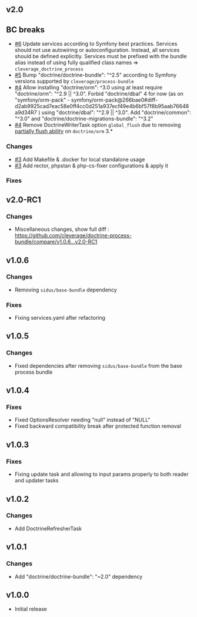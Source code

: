 v2.0
------

## BC breaks

* [#6](https://github.com/cleverage/doctrine-process-bundle/issues/6) Update services according to Symfony best practices. 
Services should not use autowiring or autoconfiguration. Instead, all services should be defined explicitly.
  Services must be prefixed with the bundle alias instead of using fully qualified class names => `cleverage_doctrine_process`
* [#5](https://github.com/cleverage/doctrine-process-bundle/issues/5) Bump "doctrine/doctrine-bundle": "^2.5" according to Symfony versions supported by `cleverage/process-bundle`
* [#4](https://github.com/cleverage/doctrine-process-bundle/issues/4) Allow installing "doctrine/orm": ^3.0 using at least require "doctrine/orm": "^2.9 || ^3.0".
Forbid "doctrine/dbal" 4 for now (as on "symfony/orm-pack" - symfony/orm-pack@266bae0#diff-d2ab9925cad7eac58e0ff4cc0d251a937ecf49e4b6bf57f8b95aab76648a9d34R7 ) using "doctrine/dbal": "^2.9 || ^3.0".
Add "doctrine/common": "^3.0" and "doctrine/doctrine-migrations-bundle": "^3.2"
* [#4](https://github.com/cleverage/doctrine-process-bundle/issues/4) Remove DoctrineWriterTask option `global_flush` 
due to removing [partially flush ability](https://github.com/doctrine/orm/blob/3.0.x/UPGRADE.md#bc-break-removed-ability-to-partially-flushcommit-entity-manager-and-unit-of-work) on `doctrine/orm` 3.*


### Changes

* [#3](https://github.com/cleverage/doctrine-process-bundle/issues/3) Add Makefile & .docker for local standalone usage
* [#3](https://github.com/cleverage/doctrine-process-bundle/issues/3) Add rector, phpstan & php-cs-fixer configurations & apply it

### Fixes

v2.0-RC1
------

### Changes

* Miscellaneous changes, show full diff : https://github.com/cleverage/doctrine-process-bundle/compare/v1.0.6...v2.0-RC1

v1.0.6
------

### Changes

* Removing `sidus/base-bundle` dependency

### Fixes

* Fixing services.yaml after refactoring

v1.0.5
------

### Changes

* Fixed dependencies after removing `sidus/base-bundle` from the base process bundle

v1.0.4
------

### Fixes

* Fixed OptionsResolver needing "null" instead of "NULL"
* Fixed backward compatibility break after protected function removal

v1.0.3
------

### Fixes

* Fixing update task and allowing to input params properly to both reader and updater tasks

v1.0.2
------

### Changes

* Add DoctrineRefresherTask

v1.0.1
------

### Changes

* Add "doctrine/doctrine-bundle": "~2.0" dependency

v1.0.0
------

* Initial release
